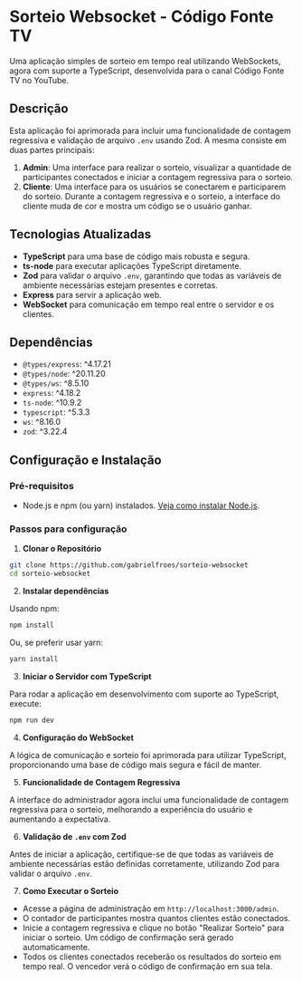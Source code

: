 # Sorteio Websocket - Código Fonte TV

Uma aplicação simples de sorteio em tempo real utilizando WebSockets, agora com suporte a TypeScript, desenvolvida para o canal Código Fonte TV no YouTube.

## Descrição

Esta aplicação foi aprimorada para incluir uma funcionalidade de contagem regressiva e validação de arquivo `.env` usando Zod.
A mesma consiste em duas partes principais:

1. **Admin**: Uma interface para realizar o sorteio, visualizar a quantidade de participantes conectados e iniciar a contagem regressiva para o sorteio.
2. **Cliente**: Uma interface para os usuários se conectarem e participarem do sorteio. Durante a contagem regressiva e o sorteio, a interface do cliente muda de cor e mostra um código se o usuário ganhar.

## Tecnologias Atualizadas

- **TypeScript** para uma base de código mais robusta e segura.
- **ts-node** para executar aplicações TypeScript diretamente.
- **Zod** para validar o arquivo `.env`, garantindo que todas as variáveis de ambiente necessárias estejam presentes e corretas.
- **Express** para servir a aplicação web.
- **WebSocket** para comunicação em tempo real entre o servidor e os clientes.

## Dependências

- `@types/express`: ^4.17.21
- `@types/node`: ^20.11.20
- `@types/ws`: ^8.5.10
- `express`: ^4.18.2
- `ts-node`: ^10.9.2
- `typescript`: ^5.3.3
- `ws`: ^8.16.0
- `zod`: ^3.22.4

## Configuração e Instalação

### Pré-requisitos

- Node.js e npm (ou yarn) instalados. [Veja como instalar Node.js](https://nodejs.org/en/download/).

### Passos para configuração

1. **Clonar o Repositório**

```bash
git clone https://github.com/gabrielfroes/sorteio-websocket
cd sorteio-websocket
```

2. **Instalar dependências**

Usando npm:

```bash
npm install
```

Ou, se preferir usar yarn:

```bash
yarn install
```

3. **Iniciar o Servidor com TypeScript**

Para rodar a aplicação em desenvolvimento com suporte ao TypeScript, execute:

```bash
npm run dev
```

4. **Configuração do WebSocket**

A lógica de comunicação e sorteio foi aprimorada para utilizar TypeScript, proporcionando uma base de código mais segura e fácil de manter.

5. **Funcionalidade de Contagem Regressiva**

A interface do administrador agora inclui uma funcionalidade de contagem regressiva para o sorteio, melhorando a experiência do usuário e aumentando a expectativa.

6. **Validação de `.env` com Zod**

Antes de iniciar a aplicação, certifique-se de que todas as variáveis de ambiente necessárias estão definidas corretamente, utilizando Zod para validar o arquivo `.env`.

7. **Como Executar o Sorteio**

- Acesse a página de administração em `http://localhost:3000/admin`.
- O contador de participantes mostra quantos clientes estão conectados.
- Inicie a contagem regressiva e clique no botão "Realizar Sorteio" para iniciar o sorteio. Um código de confirmação será gerado automaticamente.
- Todos os clientes conectados receberão os resultados do sorteio em tempo real. O vencedor verá o código de confirmação em sua tela.
